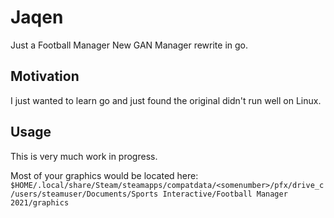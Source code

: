 # Jaqen

Just a Football Manager New GAN Manager rewrite in go.

## Motivation

I just wanted to learn go and just found the original didn't run well on Linux.

## Usage

This is very much work in progress.

Most of your graphics would be located here:
`$HOME/.local/share/Steam/steamapps/compatdata/<somenumber>/pfx/drive_c/users/steamuser/Documents/Sports Interactive/Football Manager 2021/graphics`